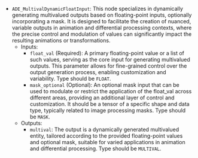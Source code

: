 - `ADE_MultivalDynamicFloatInput`: This node specializes in dynamically generating multivalued outputs based on floating-point inputs, optionally incorporating a mask. It is designed to facilitate the creation of nuanced, variable outputs in animation and differential processing contexts, where the precise control and modulation of values can significantly impact the resulting animations or transformations.
    - Inputs:
        - `float_val` (Required): A primary floating-point value or a list of such values, serving as the core input for generating multivalued outputs. This parameter allows for fine-grained control over the output generation process, enabling customization and variability. Type should be `FLOAT`.
        - `mask_optional` (Optional): An optional mask input that can be used to modulate or restrict the application of the float_val across different areas, providing an additional layer of control and customization. It should be a tensor of a specific shape and data type, typically related to image processing masks. Type should be `MASK`.
    - Outputs:
        - `multival`: The output is a dynamically generated multivalued entity, tailored according to the provided floating-point values and optional mask, suitable for varied applications in animation and differential processing. Type should be `MULTIVAL`.
